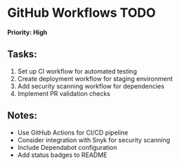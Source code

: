 # GitHub Workflows TODO

**Priority: High**

## Tasks:
1. Set up CI workflow for automated testing
2. Create deployment workflow for staging environment
3. Add security scanning workflow for dependencies
4. Implement PR validation checks

## Notes:
- Use GitHub Actions for CI/CD pipeline
- Consider integration with Snyk for security scanning
- Include Dependabot configuration
- Add status badges to README